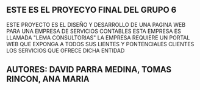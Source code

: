 ## ESTE ES EL PROYECYO FINAL DEL GRUPO 6

ESTE PROYECTO ES EL DISEÑO Y DESARROLLO DE UNA PAGINA WEB PARA UNA EMPRESA DE SERVICIOS CONTABLES
ESTA EMPRESA ES LLAMADA "LEMA CONSULTORIAS"
LA EMPRESA REQUIERE UN PORTAL WEB QUE EXPONGA A TODOS SUS LIENTES Y PONTENCIALES CLIENTES LOS SERVICIOS QUE OFRECE DICHA ENTIDAD

## AUTORES: DAVID PARRA MEDINA, TOMAS RINCON, ANA MARIA